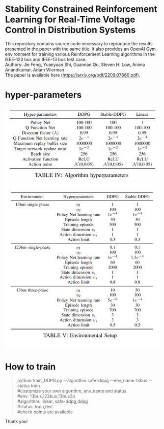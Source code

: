 # Stability Constrained Reinforcement Learning for Real-Time Voltage Control in Distribution Systems
This repository contains source code necessary to reproduce the results presented in the paper with the same title. It also provides an OpenAI Gym environment for training various Reinforcement Learning algorithms in the IEEE-123 bus and IEEE-13 bus test case.<br />
Authors: Jie Feng, Yuanyuan Shi, Guannan Qu, Steven H. Low, Anima Anandkumar, Adam Wierman<br />
The paper is available here (https://arxiv.org/pdf/2209.07669.pdf).
# hyper-parameters
![plot](./hyperparameters1.png)
![plot](./hyperparameters2.png)
# How to train

>python train_DDPG.py --algorithm safe-ddpg --env_name 13bus --status train<br />
#customize your own algorithm, env_name and status<br />
#env: 13bus,123bus,13bus3p<br />
#algorithm: linear, safe-ddpg,ddpg<br />
#status: train,test<br />
#check points are available<br />


Thank you!
